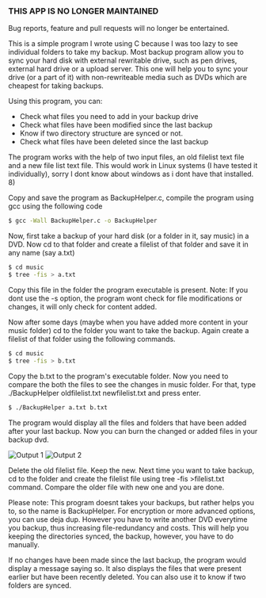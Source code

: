 ### THIS APP IS NO LONGER MAINTAINED

Bug reports, feature and pull requests will no longer be entertained.

This is a simple program I wrote using C because I was too lazy to see individual folders to take my backup. Most backup program allow you to sync your hard disk with external rewritable drive, such as pen drives, external hard drive or a upload server. This one will help you to sync your drive (or a part of it) with non-rewriteable media such as DVDs which are cheapest for taking backups.

Using this program, you can:

* Check what files you need to add in your backup drive
* Check what files have been modified since the last backup
* Know if two directory structure are synced or not.
* Check what files have been deleted since the last backup


The program works with the help of two input files, an old filelist text file and a new file list text file. This would work in Linux systems (I have tested it individually), sorry I dont know about windows as i dont have that installed.  8) 

Copy and save the program as BackupHelper.c, compile the program using gcc using the following code

```bash
$ gcc -Wall BackupHelper.c -o BackupHelper
```

Now, first take a backup of your hard disk (or a folder in it, say music) in a DVD. Now cd to that folder and create a filelist of that folder and save it in any name (say a.txt)

```bash
$ cd music
$ tree -fis > a.txt
```

Copy this file in the folder the program executable is present.
Note: If you dont use the -s option, the program wont check for file modifications or changes, it will only check for content added.

Now after some days (maybe when you have added more content in your music folder) cd to the folder you want to take the backup. Again create a filelist of that folder using the following commands.

```bash
$ cd music
$ tree -fis > b.txt
```

Copy the b.txt to the program's executable folder. Now you need to compare the both the files to see the changes in music folder. For that, type ./BackupHelper oldfilelist.txt newfilelist.txt and press enter.

```bash
$ ./BackupHelper a.txt b.txt
```

The program would display all the files and folders that have been added after your last backup. Now you can burn the changed or added files in your backup dvd.

![Output 1](http://img10.imageshack.us/i/screenshot3id.png)
![Output 2](http://img10.imageshack.us/img10/2867/screenshot3id.png)

Delete the old filelist file. Keep the new. Next time you want to take backup, cd to the folder and create the filelist file using tree -fis >filelist.txt command. Compare the older file with new one and you are done.

Please note: This program doesnt takes your backups, but rather helps you to, so the name is BackupHelper. For encryption or more advanced options, you can use deja dup. However you have to write another DVD everytime you backup, thus increasing file-redundancy and costs. This will help you keeping the directories synced, the backup, however, you have to do manually.

If no changes have been made since the last backup, the program would display a message saying so. It also displays the files that were present earlier but have been recently deleted. You can also use it to know if two folders are synced.
